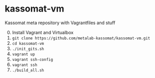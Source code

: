 # kassomat-vm
Kassomat meta repository with Vagrantfiles and stuff

0. Install Vagrant and Virtualbox
1. `git clone https://github.com/metalab-kassomat/kassomat-vm.git`
2. `cd kassomat-vm`
3. `./init_gits.sh`
4. `vagrant up`
5. `vagrant ssh-config`
6. `vagrant ssh`
7. `./build_all.sh`
